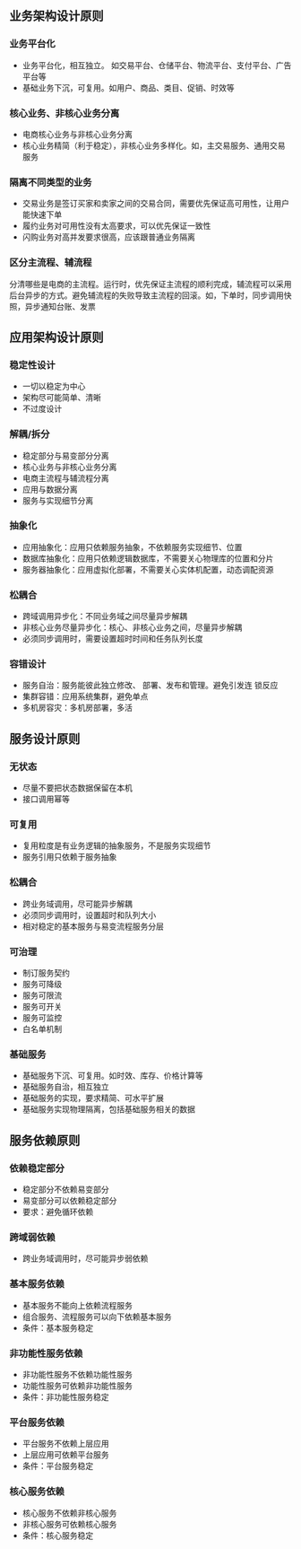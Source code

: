 ## 业务架构设计原则

### 业务平台化

- 业务平台化，相互独立。 如交易平台、仓储平台、物流平台、支付平台、广告平台等
- 基础业务下沉，可复用。如用户、商品、类目、促销、时效等

### 核心业务、非核心业务分离

- 电商核心业务与非核心业务分离
- 核心业务精简（利于稳定），非核心业务多样化。如，主交易服务、通用交易服务

### 隔离不同类型的业务

- 交易业务是签订买家和卖家之间的交易合同，需要优先保证高可用性，让用户能快速下单
- 履约业务对可用性没有太高要求，可以优先保证一致性
- 闪购业务对高并发要求很高，应该跟普通业务隔离



### 区分主流程、辅流程

分清哪些是电商的主流程。运行时，优先保证主流程的顺利完成，辅流程可以采用后台异步的方式。避免辅流程的失败导致主流程的回滚。如，下单时，同步调用快照，异步通知台账、发票

## 应用架构设计原则

### 稳定性设计

- 一切以稳定为中心
- 架构尽可能简单、清晰
- 不过度设计

### 解耦/拆分

- 稳定部分与易变部分分离
- 核心业务与非核心业务分离
- 电商主流程与辅流程分离
- 应用与数据分离
- 服务与实现细节分离

### 抽象化

- 应用抽象化：应用只依赖服务抽象，不依赖服务实现细节、位置
- 数据库抽象化：应用只依赖逻辑数据库，不需要关心物理库的位置和分片
- 服务器抽象化：应用虚拟化部署，不需要关心实体机配置，动态调配资源

### 松耦合

- 跨域调用异步化：不同业务域之间尽量异步解耦
- 非核心业务尽量异步化：核心、非核心业务之间，尽量异步解耦
- 必须同步调用时，需要设置超时时间和任务队列长度

### 容错设计

- 服务自治：服务能彼此独立修改、 部署、发布和管理。避免引发连 锁反应 
- 集群容错：应用系统集群，避免单点 
- 多机房容灾：多机房部署，多活

## 服务设计原则

### 无状态

- 尽量不要把状态数据保留在本机
- 接口调用幂等

### 可复用

- 复用粒度是有业务逻辑的抽象服务，不是服务实现细节
- 服务引用只依赖于服务抽象

### 松耦合

- 跨业务域调用，尽可能异步解耦
- 必须同步调用时，设置超时和队列大小
- 相对稳定的基本服务与易变流程服务分层

### 可治理

- 制订服务契约
- 服务可降级
- 服务可限流
- 服务可开关
- 服务可监控
- 白名单机制

### 基础服务

- 基础服务下沉、可复用。如时效、库存、价格计算等
- 基础服务自治，相互独立
- 基础服务的实现，要求精简、可水平扩展
- 基础服务实现物理隔离，包括基础服务相关的数据

## 服务依赖原则

### 依赖稳定部分

- 稳定部分不依赖易变部分
- 易变部分可以依赖稳定部分
- 要求：避免循环依赖

### 跨域弱依赖

- 跨业务域调用时，尽可能异步弱依赖

### 基本服务依赖

- 基本服务不能向上依赖流程服务
- 组合服务、流程服务可以向下依赖基本服务
- 条件：基本服务稳定

### 非功能性服务依赖

- 非功能性服务不依赖功能性服务
- 功能性服务可依赖非功能性服务
- 条件：非功能性服务稳定

### 平台服务依赖

- 平台服务不依赖上层应用
- 上层应用可依赖平台服务
- 条件：平台服务稳定

### 核心服务依赖

- 核心服务不依赖非核心服务
- 非核心服务可依赖核心服务
- 条件：核心服务稳定

